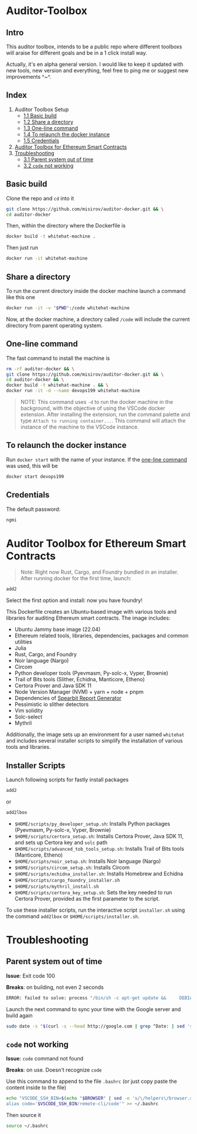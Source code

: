 # Auditor-Toolbox
## Intro
This auditor toolbox, intends to be a public repo where different toolboxs will araise for different goals and be in a 1 click install way. 

Actually, it's en alpha general version. I would like to keep it updated with new tools, new version and everything, feel free to ping me or suggest new improvements ^~^. 

## Index

1. Auditor Toolbox Setup
    * [1.1 Basic build](#basic-build)
    * [1.2 Share a directory](#share-a-directory)
    * [1.3 One-line command](#one-line-command)
    * [1.4 To relaunch the docker instance](#to-relaunch-the-docker-instance)
    * [1.5 Credentials](#credentials)
2. [Auditor Toolbox for Ethereum Smart Contracts](#auditor-toolbox-for-ethereum-smart-contracts)
3. [Troubleshooting](#troubleshooting)
    * [3.1 Parent system out of time](#parent-system-out-of-time)
    * [3.2 `code` not working](#code-not-working)



## Basic build 
Clone the repo and `cd` into it
```bash
git clone https://github.com/misirov/auditor-docker.git && \
cd auditor-docker
```

Then, within the directory where the Dockerfile is
```bash
docker build -t whitehat-machine .  
```

Then just run
```bash
docker run -it whitehat-machine 
```

## Share a directory
To run the current directory inside the docker machine launch a command like this one
```bash
docker run -it -v "$PWD":/code whitehat-machine
```

Now, at the docker machine, a directory called `/code` will include the current directory from parent operating system.

## One-line command

The fast command to install the machine is
```bash
rm -rf auditor-docker && \
git clone https://github.com/misirov/auditor-docker.git && \
cd auditor-docker && \
docker build -t whitehat-machine . && \
docker run -it -d --name devops199 whitehat-machine
```

>NOTE: This command uses `-d` to run the docker machine in the background, with the objective of using the VSCode docker extension.
>After installing the extension, run the command palette and type `Attach to running container...`. This command will attach the instance of the machine to the VSCode instance.

## To relaunch the docker instance
Run `docker start` with the name of your instance. If the [one-line command](#one-line-command) was used, this will be
```bash
docker start devops199
```

## Credentials
The default password: 
```bash
ngmi
```

# Auditor Toolbox for Ethereum Smart Contracts

>Note: Right now Rust, Cargo, and Foundry bundled in an installer. After running docker for the first time, launch:

```bash
add2
```
Select the first option and install: now you have foundry!

This Dockerfile creates an Ubuntu-based image with various tools and libraries for auditing Ethereum smart contracts. The image includes:

- Ubuntu Jammy base image (22.04)
- Ethereum related tools, libraries, dependencies, packages and common utilities
- Julia
- Rust, Cargo, and Foundry
- Noir language (Nargo)
- Circom
- Python developer tools (Pyevmasm, Py-solc-x, Vyper, Brownie)
- Trail of Bits tools (Slither, Echidna, Manticore, Etheno)
- Certora Prover and Java SDK 11
- Node Version Manager (NVM) + yarn + node + pnpm 
- Dependencies of [Spearbit Report Generator](https://github.com/spearbit-audits/report-generator-template)
- Pessimistic io slither detectors
- Vim solidity
- Solc-select
- Mythril

Additionally, the image sets up an environment for a user named `whitehat` and includes several installer scripts to simplify the installation of various tools and libraries.

## Installer Scripts

Launch following scripts for fastly install packages

```bash
add2
```

or 

```bash
add2lbox
```

- `$HOME/scripts/py_developer_setup.sh`: Installs Python packages (Pyevmasm, Py-solc-x, Vyper, Brownie)
- `$HOME/scripts/certora_setup.sh`: Installs Certora Prover, Java SDK 11, and sets up Certora key and `solc` path
- `$HOME/scripts/advanced_tob_tools_setup.sh`: Installs Trail of Bits tools (Manticore, Etheno)
- `$HOME/scripts/noir_setup.sh`: Installs Noir language (Nargo)
- `$HOME/scripts/circom_setup.sh`: Installs Circom
- `$HOME/scripts/echidna_installer.sh`: Installs Homebrew and Echidna
- `$HOME/scripts/cargo_foundry_installer.sh`
- `$HOME/scripts/mythril_install.sh`
- `$HOME/scripts/certora_key_setup.sh`: Sets the key needed to run Certora Prover, provided as the first parameter to the script.

To use these installer scripts, run the interactive script `installer.sh` using the command `add2lbox` or `$HOME/scripts/installer.sh`.

# Troubleshooting
## Parent system out of time
**Issue**: Exit code 100

**Breaks**: on building, not even 2 seconds

```bash
ERROR: failed to solve: process "/bin/sh -c apt-get update &&     DEBIAN_FRONTEND=noninteractive apt-get install -y --no-install-recommends     build-essential     curl     git     vim     nano     z3     libz3-dev     ripgrep     gawk     libssl-dev     sudo     wget     software-properties-common     libudev-dev     locales     gpg-agent     dialog     procps     file     pandoc     texlive     ca-certificates &&     rm -rf /var/lib/apt/lists/*" did not complete successfully: exit code: 100
```

Launch the next command to sync your time with the Google server and build again
```bash
sudo date -s "$(curl -s --head http://google.com | grep ^Date: | sed 's/Date: //g')"
```
## `code` not working
**Issue**: `code` command not found

**Breaks**: on use. Doesn't recognize `code`

Use this command to append to the file `.bashrc` (or just copy paste the content inside to the file)
```bash
echo "VSCODE_SSH_BIN=$(echo "$BROWSER" | sed -e 's/\/helpers\/browser.sh//g')
alias code='$VSCODE_SSH_BIN/remote-cli/code'" >> ~/.bashrc 
```

Then source it
```bash
source ~/.bashrc 
```

